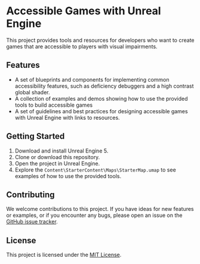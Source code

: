 # Accessible Games with Unreal Engine

This project provides tools and resources for developers who want to create games that are accessible to players with visual impairments.

## Features

- A set of blueprints and components for implementing common accessibility features, such as deficiency debuggers and a high contrast global shader.
- A collection of examples and demos showing how to use the provided tools to build accessible games
- A set of guidelines and best practices for designing accessible games with Unreal Engine with links to resources.

## Getting Started

1. Download and install Unreal Engine 5.
2. Clone or download this repository.
3. Open the project in Unreal Engine.
4. Explore the `Content\StarterContent\Maps\StarterMap.umap` to see examples of how to use the provided tools.

## Contributing

We welcome contributions to this project. If you have ideas for new features or examples, or if you encounter any bugs, please open an issue on the [GitHub issue tracker](https://github.com/username/accessible-games-unreal/issues).

## License

This project is licensed under the [MIT License](LICENSE).
